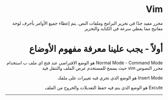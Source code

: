 <div dir="rtl">
  <h1>Vim</h1>
 <p> محرر مفيد جدًا في تحرير البرامج وملفات النص. يتم إعطاء جميع الأوامر بأحرف لوحة مفاتيح مما يعطي سرعة في الكتابه والتحرير </p>
  <h1>أولاً - يجب علينا معرفة مفهوم الأوضاع </h1>
  <p>Normal Mode - Command Mode  هو الوضع الافتراضي عند فتح اي ملف  ب استخدام محرر النصوص vim حيث يسمح للمستخدم عرض الملف والتنقل فية   </p>
  <p>Insert Mode هو الوضع الذي تجري فيه تغييرات على ملفك </p>  
  <p>Excute هو الوضع الذي يتم فيه حفظ التعديلات والخروج من الملف </p> 
  <hr>
  
  <p></p>  
  <p></p>  
  <p></p>
</div>
